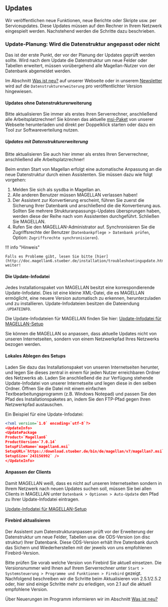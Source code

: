 

## Updates

Wir veröffentlichen neue Funktionen, neue Berichte oder Skripte usw. per Serviceupdates. Diese Updates müssen auf den Rechner in Ihrem Netzwerk eingespielt werden. Nachstehend werden die Schritte dazu beschrieben.

### Update-Planung: Wird die Datenstruktur angepasst oder nicht

Das ist der erste Punkt, der vor der Planung der Updates geprüft werden sollte. Wird nach dem Update die Datenstruktur um neue Felder oder Tabellen erweitert, müssen vorübergehend alle Magellan-Nutzer von der Datenbank abgemeldet werden.

Im Abschnitt [Was ist neu?](http://doc.magellan6.stueber.de/changelog.html) auf unserer Webseite oder in unserem [Newsletter](http://www.stueber.de/newsletter.php) wird auf die `Datenstrukturerweiterung` pro veröffentlichter Version hingewiesen.

#### Updates ohne Datenstrukturerweiterung

Bitte aktualisieren Sie immer als erstes Ihren Serverrechner, anschließend alle Arbeitsplatzrechner! Sie können das aktuelle [msi-Paket](https://download.stueber.de/bin/de/magellan/v6/magellan6.msi) von unserer Webseite herunterladen und direkt per Doppelklick starten oder dazu ein Tool zur Softwareverteilung nutzen.

##### Updates mit Datenstrukturerweiterung

Bitte aktualisieren Sie auch hier immer als erstes Ihren Serverrechner, anschließend alle Arbeitsplatzrechner!

Beim ersten Start von Magellan erfolgt eine automatische Anpassung an die neue Datenstruktur durch einen Assistenten. Sie müssen dazu wie folgt vorgehen:

1. Melden Sie sich als sysdba in Magellan an.
2. Alle anderen Benutzer müssen MAGELLAN verlassen haben!
3. Der Assistent zur Konvertierung erscheint, führen Sie zuerst die Sicherung Ihrer Datenbank und anschließend die die Konvertierung aus. Sollten Sie mehrere Strukturanpassungs-Updates übersprungen haben, werden diese der Reihe nach vom Assistenten durchgeführt. Schließen Sie MAGELLAN.
4. Rufen Sie den MAGELLAN-Administrator auf. Synchronisieren Sie die Zugriffsrechte der Benutzer (`Datenbankpflege > Datenbank prüfen`, Option: `Zugriffsrechte synchronisieren`).

!!! info "Hinweis"

    Falls es Probleme gibt, lesen Sie bitte [hier](http://doc.magellan6.stueber.de/installation/troubleshootingupdate.html) weiter!

#### Die Update-Infodatei

Jedes Installationspaket von MAGELLAN besitzt eine korrespondierende Update-Infodatei. Dies ist eine kleine XML-Datei, die es MAGELLAN ermöglicht, eine neuere Version automatisch zu erkennen, herunterzuladen und zu installieren. Update-Infodateien besitzen die Dateiendung `.UPDATEINFO`.

Die Update-Infodateien für MAGELLAN finden Sie hier: [Update-Infodatei für MAGELLAN-Setup](http://magellan.stueber.de/download.php)

Sie können die MAGELLAN so anpassen, dass aktuelle Updates nicht von unseren Internetseiten, sondern von einem Netzwerkpfad Ihres Netzwerks bezogen werden.

#### Lokales Ablegen des Setups

Laden Sie dazu das Installationspaket von unseren Internetseiten herunter, und legen Sie dieses zentral in einem für jeden Nutzer erreichbaren Ordner des Netzwerks ab. Laden Sie anschließend die zur Verfügung stehende Update-Infodatei von unserer Internetseite und legen diese in den selben Ordner. Öffnen Sie die Datei mit einem einfachen Textbearbeitungsprogramm (z.B. Windows Notepad) und passen Sie den Pfad des Installationspaketes an, indem Sie den FTP-Pfad gegen Ihren Netzwerkpfad austauschen.

Ein Beispiel für eine Update-Infodatei:

``` xml
<?xml version=`1.0` encoding=`utf-8`?>
<UpdateInfo>
<UpdatePackage
Product=`Magellan6`
ProductVersion=`7.0.14`
SetupFileName=`magellan6.msi`
SetupURL=`https://download.stueber.de/bin/de/magellan/v7/magellan7.msi`
SetupSize=`243156992` />
</UpdateInfo>
```

#### Anpassen der Clients

Damit MAGELLAN weiß, dass es nicht auf unseren Internetseiten sondern in Ihrem Netzwerk nach neuen Updates suchen soll, müssen Sie bei allen Clients in MAGELLAN unter `Datenbank > Optionen > Auto-Update` den Pfad zu Ihrer Update-Infodatei eintragen.

[Update-Infodatei für MAGELLAN-Setup](http://magellan.stueber.de/download.php)

#### Firebird aktualisieren

Der Assistent zum Datenstrukturanpassen prüft vor der Erweiterung der Datenstruktur um neue Felder, Tabellen usw. die ODS-Version (on disc struktur) Ihrer Datenbank.
Diese ODS-Version erhält Ihre Datenbank durch das Sichern und Wiederherstellen mit der jeweils von uns empfohlenen Firebird-Version.

Bitte prüfen Sie vorab welche Version von Firebird Sie aktuell einsetzen. Die Versionsnummer wird Ihnen auf Ihrem Serverrechner unter `Start > Systemsteuerung > Programme und Funktionen > Firebird` gezeigt.
Nachfolgend beschreiben wir die Schritte beim Aktualisieren von 2.5.1/2.5.2 oder, hier sind einige Schritte mehr zu erledigen, von 2.1 auf die aktuell empfohlene Version.

Über Neuerungen im Programm informieren wir im Abschnitt [Was ist neu?](http://doc.magellan6.stueber.de/changelog.html)